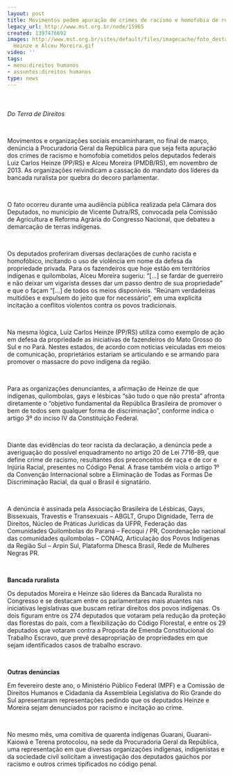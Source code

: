 ```yaml
---
layout: post
title: Movimentos pedem apuração de crimes de racismo e homofobia de ruralistas
legacy_url: http://www.mst.org.br/node/15965
created: 1397476692
images: http://www.mst.org.br/sites/default/files/imagecache/foto_destaque/Luiz Carlos
  Heinze e Alceu Moreira.gif
video: ''
tags:
- menu:direitos humanos
- assuntos:direitos humanos
type: news
---
```

<p><em><img style="margin: 10px;" src="http://www.mst.org.br/sites/default/files/Luiz%20Carlos%20Heinze%20e%20Alceu%20Moreira.gif" alt=""><br><br>Do Terra de Direitos</em></p><div><em><br></em></div><p>Movimentos e organizações sociais encaminharam, no final de março, denúncia à Procuradoria Geral da República para que seja feita apuração dos crimes de racismo e homofobia cometidos pelos deputados federais Luiz Carlos Heinze (PP/RS) e Alceu Moreira (PMDB/RS), em novembro de 2013. As organizações reivindicam a cassação do mandato dos líderes da bancada ruralista por quebra do decoro parlamentar.</p><p>&nbsp;</p><p>O fato ocorreu durante uma audiência pública realizada pela Câmara dos Deputados, no município de Vicente Dutra/RS, convocada pela Comissão de Agricultura e Reforma Agrária do Congresso Nacional, que debateu a demarcação de terras indígenas.</p><p>&nbsp;</p><p>Os deputados proferiram diversas declarações de cunho racista e homofóbico, incitando o uso de violência em nome da defesa da propriedade privada. Para os fazendeiros que hoje estão em territórios indígenas e quilombolas, Alceu Moreira sugeriu: “[...] se fardar de guerreiro e não deixar um vigarista desses dar um passo dentro de sua propriedade” e que o façam “[...] de todos os meios disponíveis. “Reúnam verdadeiras multidões e expulsem do jeito que for necessário”, em uma explícita incitação a conflitos violentos contra os povos tradicionais.</p><p>&nbsp;</p><p>Na mesma lógica, Luiz Carlos Heinze (PP/RS) utiliza como exemplo de ação em defesa da propriedade as iniciativas de fazendeiros do Mato Grosso do Sul e no Pará. Nestes estados, de acordo com notícias veiculadas em meios de comunicação, proprietários estariam se articulando e se armando para promover o massacre do povo indígena da região.</p><p>&nbsp;</p><p>Para as organizações denunciantes, a afirmação de Heinze de que indígenas, quilombolas, gays e lésbicas “são tudo o que não presta” afronta diretamente o “objetivo fundamental da República Brasileira de promover o bem de todos sem qualquer forma de discriminação”, conforme indica o artigo 3º do inciso IV da Constituição Federal.</p><p>&nbsp;</p><p>Diante das evidências do teor racista da declaração, a denúncia pede a averiguação do possível enquadramento no artigo 20 de Lei 7716-89, que define crime de racismo, resultantes dos preconceitos de raça e de cor e Injúria Racial, presentes no Código Penal. A frase também viola o artigo 1º da Convenção Internacional sobre a Eliminação de Todas as Formas De Discriminação Racial, da qual o Brasil é signatário.</p><p>&nbsp;</p><p>A denúncia é assinada pela Associação Brasileira de Lésbicas, Gays, Bissexuais, Travestis e Transexuais – ABGLT, Grupo Dignidade, Terra de Direitos, Núcleo de Práticas Jurídicas da UFPR, Federação das Comunidades Quilombolas do Paraná – Fecoqui / PR, Coordenação nacional das comunidades quilombolas – CONAQ, Articulação dos Povos Indígenas da Região Sul – Arpin Sul, Plataforma Dhesca Brasil, Rede de Mulheres Negras PR.</p><p>&nbsp;</p><p><strong>Bancada ruralista</strong></p><p>Os deputados Moreira e Heinze são líderes da Bancada Ruralista no Congresso e se destacam entre os parlamentares mais atuantes nas iniciativas legislativas que buscam retirar direitos dos povos indígenas. Os dois figuram entre os 274 deputados que votaram pela redução da proteção das florestas do país, com a flexibilização do Código Florestal, e entre os 29 deputados que votaram contra a Proposta de Emenda Constitucional do Trabalho Escravo, que prevê desapropriação de propriedades em que sejam identificados casos de trabalho escravo.</p><p>&nbsp;</p><p><strong>Outras denúncias</strong></p><p>Em fevereiro deste ano, o Ministério Público Federal (MPF) e a Comissão de Direitos Humanos e Cidadania da Assembleia Legislativa do Rio Grande do Sul apresentaram representações pedindo que os deputados Heinze e Moreira sejam denunciados por racismo e incitação ao crime.</p><p>&nbsp;</p><p>No mesmo mês, uma comitiva de quarenta indígenas Guarani, Guarani-Kaiowá e Terena protocolou, na sede da Procuradoria Geral da República, uma representação em que diversas organizações indígenas, indigenistas e da sociedade civil solicitam a investigação dos deputados gaúchos por racismo e outros crimes tipificados no código penal.</p><p>&nbsp;</p>
